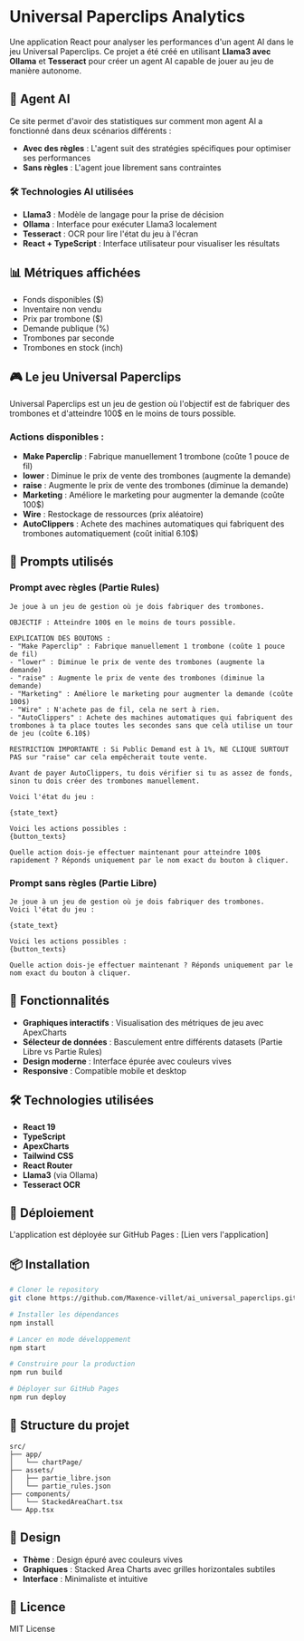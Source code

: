 # Universal Paperclips Analytics

Une application React pour analyser les performances d'un agent AI dans le jeu Universal Paperclips. Ce projet a été créé en utilisant **Llama3 avec Ollama** et **Tesseract** pour créer un agent AI capable de jouer au jeu de manière autonome.

## 🤖 Agent AI

Ce site permet d'avoir des statistiques sur comment mon agent AI a fonctionné dans deux scénarios différents :
- **Avec des règles** : L'agent suit des stratégies spécifiques pour optimiser ses performances
- **Sans règles** : L'agent joue librement sans contraintes

### 🛠️ Technologies AI utilisées

- **Llama3** : Modèle de langage pour la prise de décision
- **Ollama** : Interface pour exécuter Llama3 localement
- **Tesseract** : OCR pour lire l'état du jeu à l'écran
- **React + TypeScript** : Interface utilisateur pour visualiser les résultats

## 📊 Métriques affichées

- Fonds disponibles ($)
- Inventaire non vendu
- Prix par trombone ($)
- Demande publique (%)
- Trombones par seconde
- Trombones en stock (inch)

## 🎮 Le jeu Universal Paperclips

Universal Paperclips est un jeu de gestion où l'objectif est de fabriquer des trombones et d'atteindre 100$ en le moins de tours possible.

### Actions disponibles :
- **Make Paperclip** : Fabrique manuellement 1 trombone (coûte 1 pouce de fil)
- **lower** : Diminue le prix de vente des trombones (augmente la demande)
- **raise** : Augmente le prix de vente des trombones (diminue la demande)
- **Marketing** : Améliore le marketing pour augmenter la demande (coûte 100$)
- **Wire** : Restockage de ressources (prix aléatoire)
- **AutoClippers** : Achete des machines automatiques qui fabriquent des trombones automatiquement (coût initial 6.10$)

## 🤖 Prompts utilisés

### Prompt avec règles (Partie Rules)

```
Je joue à un jeu de gestion où je dois fabriquer des trombones.

OBJECTIF : Atteindre 100$ en le moins de tours possible.

EXPLICATION DES BOUTONS :
- "Make Paperclip" : Fabrique manuellement 1 trombone (coûte 1 pouce de fil)
- "lower" : Diminue le prix de vente des trombones (augmente la demande)
- "raise" : Augmente le prix de vente des trombones (diminue la demande)
- "Marketing" : Améliore le marketing pour augmenter la demande (coûte 100$)
- "Wire" : N'achete pas de fil, cela ne sert à rien.
- "AutoClippers" : Achete des machines automatiques qui fabriquent des trombones à ta place toutes les secondes sans que celà utilise un tour de jeu (coûte 6.10$)

RESTRICTION IMPORTANTE : Si Public Demand est à 1%, NE CLIQUE SURTOUT PAS sur "raise" car cela empêcherait toute vente.

Avant de payer AutoClippers, tu dois vérifier si tu as assez de fonds, sinon tu dois créer des trombones manuellement.

Voici l'état du jeu :

{state_text}

Voici les actions possibles :
{button_texts}

Quelle action dois-je effectuer maintenant pour atteindre 100$ rapidement ? Réponds uniquement par le nom exact du bouton à cliquer.
```

### Prompt sans règles (Partie Libre)

```
Je joue à un jeu de gestion où je dois fabriquer des trombones.
Voici l'état du jeu :

{state_text}

Voici les actions possibles :
{button_texts}

Quelle action dois-je effectuer maintenant ? Réponds uniquement par le nom exact du bouton à cliquer.
```

## 🚀 Fonctionnalités

- **Graphiques interactifs** : Visualisation des métriques de jeu avec ApexCharts
- **Sélecteur de données** : Basculement entre différents datasets (Partie Libre vs Partie Rules)
- **Design moderne** : Interface épurée avec couleurs vives
- **Responsive** : Compatible mobile et desktop

## 🛠️ Technologies utilisées

- **React 19**
- **TypeScript**
- **ApexCharts**
- **Tailwind CSS**
- **React Router**
- **Llama3** (via Ollama)
- **Tesseract OCR**

## 🚀 Déploiement

L'application est déployée sur GitHub Pages : [Lien vers l'application]

## 📦 Installation

```bash
# Cloner le repository
git clone https://github.com/Maxence-villet/ai_universal_paperclips.git

# Installer les dépendances
npm install

# Lancer en mode développement
npm start

# Construire pour la production
npm run build

# Déployer sur GitHub Pages
npm run deploy
```

## 📁 Structure du projet

```
src/
├── app/
│   └── chartPage/
├── assets/
│   ├── partie_libre.json
│   └── partie_rules.json
├── components/
│   └── StackedAreaChart.tsx
└── App.tsx
```

## 🎨 Design

- **Thème** : Design épuré avec couleurs vives
- **Graphiques** : Stacked Area Charts avec grilles horizontales subtiles
- **Interface** : Minimaliste et intuitive

## 📝 Licence

MIT License
